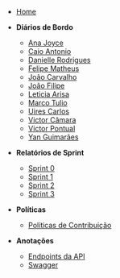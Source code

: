 <!-- _sidebar.md -->

* [Home](/)

* **Diários de Bordo**
  * [Ana Joyce](diarioBordo/ana_joyce.md)
  * [Caio Antonio](diarioBordo/caio_antonio.md)
  * [Danielle Rodrigues](diarioBordo/danielle_rodrigues.md)
  * [Felipe Matheus](diarioBordo/felipe_m.md)
  * [João Carvalho](diarioBordo/joao_carvalho.md)
  * [João Filipe](diarioBordo/joao_filipe.md)
  * [Leticia Arisa](diarioBordo/leticia_arisa.md)
  * [Marco Tulio](diarioBordo/marco_soares.md)
  * [Uires Carlos](diarioBordo/uires_carlos.md)
  * [Victor Câmara](diarioBordo/victor_camara.md)
  * [Victor Pontual](diarioBordo/victor_pontual.md)
  * [Yan Guimarães](diarioBordo/yan_guimaraes.md)


* **Relatórios de Sprint**
  * [Sprint 0](relatorios/sprint_0.md)
  * [Sprint 1](relatorios/sprint_1.md)
  * [Sprint 2](relatorios/sprint_2.md)
  * [Sprint 3](relatorios/sprint_3.md)

* **Políticas**
  * [Políticas de Contribuição](politicasGCES/politicasGCES.md)

* **Anotações**
  * [Endpoints da API](notes/APIs.md)
  * [Swagger](notes/Swagger.md)